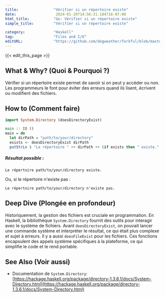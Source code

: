 ```yaml
---
title:                "Vérifier si un répertoire existe"
date:                  2024-01-20T14:56:31.184716-07:00
html_title:           "Go: Vérifier si un répertoire existe"
simple_title:         "Vérifier si un répertoire existe"

category:             "Haskell"
tag:                  "Files and I/O"
editURL:              "https://github.com/dogweather/forkful/blob/master/content/fr/haskell/checking-if-a-directory-exists.md"
---
```


{{< edit_this_page >}}

## What & Why? (Quoi & Pourquoi ?)
Vérifier si un répertoire existe permet de savoir si on peut y accéder ou non. Les programmeurs le font pour éviter des erreurs quand ils lisent, écrivent ou modifient des fichiers.

## How to (Comment faire)
```Haskell
import System.Directory (doesDirectoryExist)

main :: IO ()
main = do
  let dirPath = "path/to/your/directory"
  exists <- doesDirectoryExist dirPath
  putStrLn $ "Le répertoire " ++ dirPath ++ (if exists then " existe." else " n'existe pas.")
```
##### Résultat possible :
```
Le répertoire path/to/your/directory existe.
```
Ou, si le répertoire n'existe pas :
```
Le répertoire path/to/your/directory n'existe pas.
```

## Deep Dive (Plongée en profondeur)
Historiquement, la gestion des fichiers est cruciale en programmation. En Haskell, la bibliothèque `System.Directory` fournit des outils pour interagir avec le système de fichiers. Avant `doesDirectoryExist`, on pouvait lancer une commande système et interpréter le résultat, ce qui était plus complexe et sujet à erreurs. Il y a aussi `doesFileExist` pour les fichiers. Ces fonctions encapsulent des appels système spécifiques à la plateforme, ce qui simplifie le code et le rend portable.

## See Also (Voir aussi)
- Documentation de `System.Directory`: [https://hackage.haskell.org/package/directory-1.3.6.1/docs/System-Directory.html](https://hackage.haskell.org/package/directory-1.3.6.1/docs/System-Directory.html)
